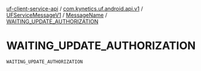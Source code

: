 [uf-client-service-api](../../../index.md) / [com.kynetics.uf.android.api.v1](../../index.md) / [UFServiceMessageV1](../index.md) / [MessageName](index.md) / [WAITING_UPDATE_AUTHORIZATION](./-w-a-i-t-i-n-g_-u-p-d-a-t-e_-a-u-t-h-o-r-i-z-a-t-i-o-n.md)

# WAITING_UPDATE_AUTHORIZATION

`WAITING_UPDATE_AUTHORIZATION`